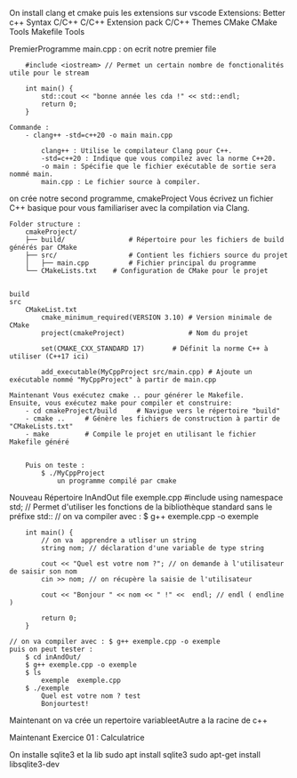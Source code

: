 On install clang et cmake puis les extensions sur vscode
    Extensions:
        Better c++ Syntax
        C/C++
        C/C++ Extension pack
        C/C++ Themes 
        CMake
        CMake Tools
        Makefile Tools

PremierProgramme main.cpp :
    on ecrit notre premier file 

        #include <iostream> // Permet un certain nombre de fonctionalités utile pour le stream

        int main() {
            std::cout << "bonne année les cda !" << std::endl;
            return 0;
        }

    Commande : 
        - clang++ -std=c++20 -o main main.cpp

            clang++ : Utilise le compilateur Clang pour C++.
            -std=c++20 : Indique que vous compilez avec la norme C++20.
            -o main : Spécifie que le fichier exécutable de sortie sera nommé main.
            main.cpp : Le fichier source à compiler.


on crée notre second programme, cmakeProject
Vous écrivez un fichier C++ basique pour vous familiariser avec la compilation via Clang.

    Folder structure :
        cmakeProject/
        ├── build/                # Répertoire pour les fichiers de build générés par CMake
        ├── src/                  # Contient les fichiers source du projet
        │   ├── main.cpp          # Fichier principal du programme
        └── CMakeLists.txt    # Configuration de CMake pour le projet


    build
    src
        CMakeList.txt
            cmake_minimum_required(VERSION 3.10) # Version minimale de CMake
            project(cmakeProject)                # Nom du projet

            set(CMAKE_CXX_STANDARD 17)       # Définit la norme C++ à utiliser (C++17 ici)

            add_executable(MyCppProject src/main.cpp) # Ajoute un exécutable nommé "MyCppProject" à partir de main.cpp
    
    Maintenant Vous exécutez cmake .. pour générer le Makefile.
    Ensuite, vous exécutez make pour compiler et construire: 
        - cd cmakeProject/build     # Navigue vers le répertoire "build"
        - cmake ..     # Génère les fichiers de construction à partir de "CMakeLists.txt"
        - make         # Compile le projet en utilisant le fichier Makefile généré


        Puis on teste : 
            $ ./MyCppProject
                un programme compilé par cmake

Nouveau Répertoire InAndOut
    file exemple.cpp
        #include <iostream>
        using namespace std; // Permet d'utiliser les fonctions de la bibliothèque standard sans le préfixe std::
        // on va compiler avec : $ g++ exemple.cpp -o exemple

        int main() {
            // on va  apprendre a utliser un string
            string nom; // déclaration d'une variable de type string

            cout << "Quel est votre nom ?"; // on demande à l'utilisateur de saisir son nom
            cin >> nom; // on récupère la saisie de l'utilisateur

            cout << "Bonjour " << nom << " !" <<  endl; // endl ( endline )

            return 0;
        }
    
    // on va compiler avec : $ g++ exemple.cpp -o exemple
    puis on peut tester :
        $ cd inAndOut/
        $ g++ exemple.cpp -o exemple
        $ ls
            exemple  exemple.cpp
        $ ./exemple
            Quel est votre nom ? test
            Bonjourtest!

Maintenant on va crée un repertoire variableetAutre a la racine de c++

Maintenant Exercice 01 : Calculatrice


On installe sqlite3 
et la lib
sudo apt install sqlite3
sudo apt-get install libsqlite3-dev
